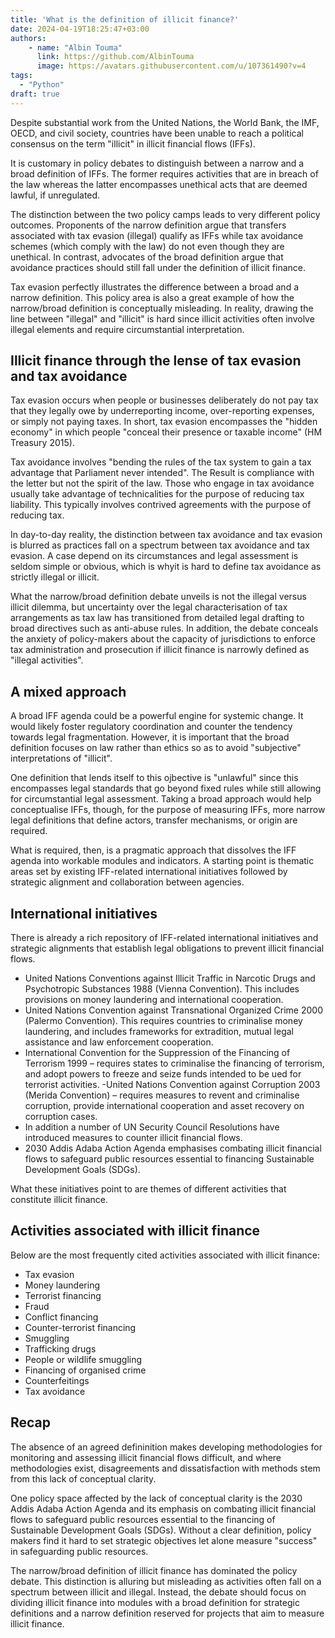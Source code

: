 ```yaml
---
title: 'What is the definition of illicit finance?' 
date: 2024-04-19T18:25:47+03:00
authors: 
    - name: "Albin Touma"
      link: https://github.com/AlbinTouma
      image: https://avatars.githubusercontent.com/u/107361490?v=4
tags:
  - "Python" 
draft: true
---
```


Despite substantial work from the United Nations, the World Bank, the IMF, OECD, and civil society, countries have been unable to reach a political consensus on the term "illicit" in illicit financial flows (IFFs). 

It is customary in policy debates to distinguish between a narrow and a broad definition of IFFs. The former requires activities that are in breach of the law whereas the latter encompasses unethical acts that are deemed lawful, if unregulated. 

The distinction between the two policy camps leads to very different policy outcomes. Proponents of the narrow definition argue that transfers associated with tax evasion (illegal) qualify as IFFs while tax avoidance schemes (which comply with the law) do not even though they are unethical. In contrast, advocates of the broad definition argue that avoidance practices should still fall under the definition of illicit finance. 

Tax evasion perfectly illustrates the difference between a broad and a narrow definition. This policy area is also a great example of how the narrow/broad definition is conceptually misleading. In reality, drawing the line between "illegal" and "illicit" is hard since illicit activities often involve illegal elements and require circumstantial interpretation. 


## Illicit finance through the lense of tax evasion and tax avoidance

Tax evasion occurs when people or businesses deliberately do not pay tax that they legally owe by underreporting income, over-reporting expenses, or simply not paying taxes. In short, tax evasion encompasses the "hidden economy" in which people "conceal their presence or taxable income" (HM Treasury 2015).

Tax avoidance involves "bending the rules of the tax system to gain a tax advantage that Parliament never intended". The Result is compliance with the letter but not the spirit of the law. Those who engage in tax avoidance usually take advantage of technicalities for the purpose of reducing tax liability. This typically involves contrived agreements with the purpose of reducing tax. 

In day-to-day reality, the distinction between tax avoidance and tax evasion is blurred as practices fall on a spectrum between tax avoidance and tax evasion. A case depend on its circumstances and legal assessment is seldom simple or obvious, which is whyit is hard to define tax avoidance as strictly illegal or illicit.

What the narrow/broad definition debate unveils is not the illegal versus illicit dilemma, but uncertainty over the legal characterisation of tax arrangements as tax law has transitioned from detailed legal drafting to broad directives such as anti-abuse rules. In addition, the debate conceals the anxiety of policy-makers about the capacity of jurisdictions to enforce tax administration and prosecution if illicit finance is narrowly defined as "illegal activities". 

## A mixed approach

A broad IFF agenda could be a powerful engine for systemic change. It would likely foster regulatory coordination and counter the tendency towards legal fragmentation. However, it is important that the broad definition focuses on law rather than ethics so as to avoid "subjective" interpretations of "illicit". 

One definition that lends itself to this ojbective is "unlawful" since this encompasses legal standards that go beyond fixed rules while still allowing for circumstantial legal assessment. Taking a broad approach would help conceptualise IFFs, though, for the purpose of measuring IFFs, more narrow legal definitions that define actors, transfer mechanisms, or origin are required.

What is required, then, is a pragmatic approach that dissolves the IFF agenda into workable modules and indicators. A starting point is thematic areas set by existing IFF-related international initiatives followed by strategic alignment and collaboration between agencies. 


## International initiatives

There is already a rich repository of IFF-related international initiatives and strategic alignments that establish legal obligations to prevent illicit financial flows. 

- United Nations Conventions against Illicit Traffic in Narcotic Drugs and Psychotropic Substances 1988 (Vienna Convention). This includes provisions on money laundering and international cooperation. 
- United Nations Convention against Transnational Organized Crime 2000 (Palermo Convention).
This requires countries to criminalise money laundering, and includes frameworks for extradition, mutual legal assistance and law enforcement cooperation.
- International Convention for the Suppression of the Financing of Terrorism 1999 – requires states to criminalise the financing of terrorism, and adopt powers to freeze and seize funds intended to be ued for terrorist activities.
-United Nations Convention against Corruption 2003 (Merida Convention) – requires measures to revent and criminalise corruption, provide international cooperation and asset recovery on corruption cases.
- In addition a number of UN Security Council Resolutions have introduced measures to counter illicit financial flows.
- 2030 Addis Adaba Action Agenda emphasises combating illicit financial flows to safeguard public resources essential to financing Sustainable Development Goals (SDGs). 


What these initiatives point to are themes of different activities that constitute illicit finance. 


## Activities associated with illicit finance

Below are the most frequently cited activities associated with illicit finance:

- Tax evasion
- Money laundering
- Terrorist financing
- Fraud
- Conflict financing
- Counter-terrorist financing
- Smuggling
- Trafficking drugs
- People or wildlife smuggling
- Financing of organised crime
- Counterfeitings 
- Tax avoidance 


## Recap

The absence of an agreed defininition makes developing methodologies for monitoring and assessing illicit financial flows difficult, and where methodologies exist, disagreements and dissatisfaction with methods stem from this lack of conceptual clarity.

One policy space affected by the lack of conceptual clarity is the 2030 Addis Adaba Action Agenda and its emphasis on combating illicit financial flows to safeguard public resources essential to the financing of Sustainable Development Goals (SDGs). Without a clear definition, policy makers find it hard to set strategic objectives let alone measure "success" in safeguarding public resources. 

The narrow/broad definition of illicit finance has dominated the policy debate. This distinction is alluring but misleading as activities often fall on a spectrum between illicit and illegal. Instead, the debate should focus on dividing illicit finance into modules with a broad definition for strategic definitions and a narrow definition reserved for projects that aim to measure illicit finance. 
